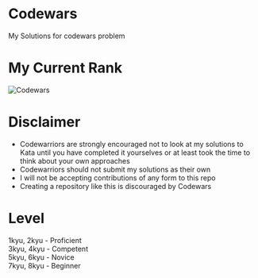 # Codewars
My Solutions for codewars problem

# My Current Rank
![Codewars](https://www.codewars.com/users/Sia%20Yang/badges/large)

# Disclaimer
- Codewarriors are strongly encouraged not to look at my solutions to Kata until you have completed it yourselves or at least took the time to think about your own approaches
- Codewarriors should not submit my solutions as their own
- I will not be accepting contributions of any form to this repo
- Creating a repository like this is discouraged by Codewars

# Level
1kyu, 2kyu - Proficient\
3kyu, 4kyu - Competent\
5kyu, 6kyu - Novice\
7kyu, 8kyu - Beginner
